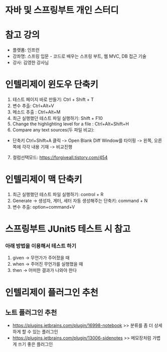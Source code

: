 # 자바 및 스프링부트 개인 스터디

# 참고 강의
- 플랫폼: 인프런
- 강좌명: 스프링 입문 - 코드로 배우는 스프링 부트, 웹 MVC, DB 접근 기술
- 강사: 김영한 강사님

# 인텔리제이 윈도우 단축키
1) 테스트 페이지 바로 만들기: Ctrl + Shift + T
2) 변수 추출: Ctrl+Alt+V
3) 메소드 추출 : Ctrl+Alt+M
4) 최근 실행했던 테스트 파일 실행하기: Shift + F10
5) Change the highlighting level for a file : Ctrl+Alt+Shift+H
6) Compare any text sources(두 파일 비교):
  - 단축키 Ctrl+Shift+A 클릭 -> Open Blank Diff Window를 타이핑 -> 왼쪽, 오른쪽에 각각 내용 기재 -> 비교진행
7) 컬럼선택모드: https://forgiveall.tistory.com/454

# 인텔리제이 맥 단축키
1) 최근 실행했던 테스트 파일 실행하기: control + R
2) Generate -> 생성자, 게터, 세터 자동 생성해주는 단축키: command + N
3) 변수 추출: option+command+V

# 스프링부트 JUnit5 테스트 시 참고
### 아래 방법을 이용해서 테스트 하기
1) given -> 무언가가 주어졌을 때
2) when -> 주어진 무언가를 실행했을 때
3) then -> 어떠한 결과가 나와야 한다

# 인텔리제이 플러그인 추천
## 노트 플러그인 추천
- https://plugins.jetbrains.com/plugin/16998-notebook    >> 분류를 좀 더 상세하게 할 수 있는 플러그인
- https://plugins.jetbrains.com/plugin/13006-sidenotes   >> 메모장처럼 가볍게 쓰기 좋은 플러그인
